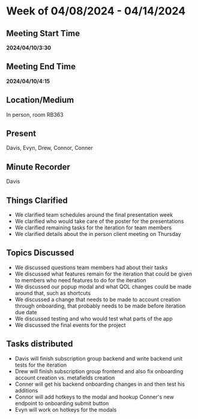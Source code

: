 # Week of 04/08/2024 - 04/14/2024

## Meeting Start Time

**2024/04/10/3:30**

## Meeting End Time

**2024/04/10/4:15**

## Location/Medium

In person, room RB363

## Present

Davis, Evyn, Drew, Connor, Conner

## Minute Recorder

Davis

## Things Clarified
- We clarified team schedules around the final presentation week
- We clarified who would take care of the poster for the presentations
- We clarified remaining tasks for the iteration for team members
- We clarified details about the in person client meeting on Thursday

## Topics Discussed
- We discussed questions team members had about their tasks
- We discussed what features remain for the iteration that could be given to members who need features to do for the iteration
- We discussed our popup modal and what QOL changes could be made around that, such as shortcuts
- We discussed a change that needs to be made to account creation through onboarding, that probably needs to be made before iteration due date
- We discussed testing and who would test what parts of the app
- We discussed the final events for the project

## Tasks distributed
- Davis will finish subscription group backend and write backend unit tests for the iteration
- Drew will finish subscription group frontend and also fix onboarding account creation vs. metafields creation
- Conner will get his backend onboarding changes in and then test his additions
- Connor will add hotkeys to the modal and hookup Conner's new endpoint to onboarding submit button
- Evyn will work on hotkeys for the modals
